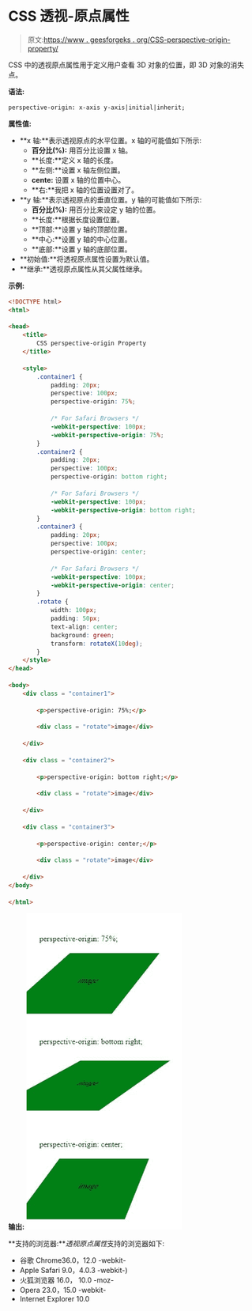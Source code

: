 # CSS 透视-原点属性

> 原文:[https://www . geesforgeks . org/CSS-perspective-origin-property/](https://www.geeksforgeeks.org/css-perspective-origin-property/)

CSS 中的透视原点属性用于定义用户查看 3D 对象的位置，即 3D 对象的消失点。

**语法:**

```html
perspective-origin: x-axis y-axis|initial|inherit;
```

**属性值:**

*   **x 轴:**表示透视原点的水平位置。x 轴的可能值如下所示:
    *   **百分比(%):** 用百分比设置 x 轴。
    *   **长度:**定义 x 轴的长度。
    *   **左侧:**设置 x 轴左侧位置。
    *   **cente:** 设置 x 轴的位置中心。
    *   **右:**我把 x 轴的位置设置对了。
*   **y 轴:**表示透视原点的垂直位置。y 轴的可能值如下所示:
    *   **百分比(%):** 用百分比来设定 y 轴的位置。
    *   **长度:**根据长度设置位置。
    *   **顶部:**设置 y 轴的顶部位置。
    *   **中心:**设置 y 轴的中心位置。
    *   **底部:**设置 y 轴的底部位置。
*   **初始值:**将透视原点属性设置为默认值。
*   **继承:**透视原点属性从其父属性继承。

**示例:**

```html
<!DOCTYPE html>
<html>

<head>
    <title>
        CSS perspective-origin Property
    </title>

    <style>
        .container1 {
            padding: 20px;
            perspective: 100px; 
            perspective-origin: 75%;

            /* For Safari Browsers */
            -webkit-perspective: 100px;
            -webkit-perspective-origin: 75%;
        }
        .container2 {
            padding: 20px;
            perspective: 100px; 
            perspective-origin: bottom right;

            /* For Safari Browsers */
            -webkit-perspective: 100px;
            -webkit-perspective-origin: bottom right;
        }
        .container3 {
            padding: 20px;
            perspective: 100px; 
            perspective-origin: center;

            /* For Safari Browsers */
            -webkit-perspective: 100px;
            -webkit-perspective-origin: center;
        }
        .rotate {
            width: 100px;
            padding: 50px;
            text-align: center;
            background: green;
            transform: rotateX(10deg);
        }
    </style>
</head>

<body>
    <div class = "container1">

        <p>perspective-origin: 75%;</p>

        <div class = "rotate">image</div>

    </div>

    <div class = "container2">

        <p>perspective-origin: bottom right;</p>

        <div class = "rotate">image</div>

    </div>

    <div class = "container3">

        <p>perspective-origin: center;</p>

        <div class = "rotate">image</div>

    </div>
</body>

</html>                                
```

**输出:**
![](img/5ccfa65d92bfea665893dda3dfbd8495.png)

**支持的浏览器:***透视原点属性*支持的浏览器如下:

*   谷歌 Chrome36.0，12.0 -webkit-
*   Apple Safari 9.0，4.0.3 -webkit-)
*   火狐浏览器 16.0， 10.0 -moz-
*   Opera 23.0，15.0 -webkit-
*   Internet Explorer 10.0